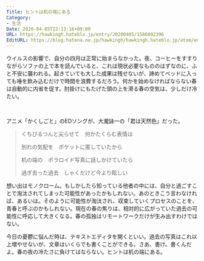```yaml
---
Title: ヒントは机の端にある
Category:
- 生活
Date: 2020-04-05T22:13:16+09:00
URL: https://hawkingh.hateblo.jp/entry/20200405/1586092396
EditURL: https://blog.hatena.ne.jp/hawkingh/hawkingh.hateblo.jp/atom/entry/26006613545596936
---
```


<p>ウイルスの影響で、自分の四月は正常に始まらなかった。夜、コーヒーをすすりながらソファの上で本を読んでいると、これは現状必要なもののはずなのに、ふと不安に襲われる。起きていても大した成果は残せないが、諦めてベッドに入っても唾を飲み込むだけで時間を浪費するだろう。何かを始めなければならない春は自動的に内省を促す。肘掛けにもたげた頭の上を滑る春の空気は、少しだけ冷たい。</p>
<p> </p>
<p>アニメ「かくしごと」のEDソングが、大瀧詠一の「君は天然色」だった。</p>
<blockquote>
<p><span style="color: #666666;">くちびるつんと尖らせて　何かたくらむ表情は</span></p>
<p><span style="color: #666666;">別れの気配を　ポケットに匿していたから</span></p>
<p><span style="color: #666666;">机の端の　ポラロイド写真に話しかけていたら</span></p>
<p><span style="color: #666666;">過ぎ去った過去　しゃくだけど今より眩しい</span></p>
</blockquote>
<p>想い出はモノクローム。もしかしたら知っている他者の中には、自分と過ごすことで淘汰されてしまった可能性があったかもしれない。あのときこう言わなければ、あるいは。そのように可能性が淘汰され、収束していくプロセスのことを、青春と呼ぶのかもしれない。現在の春の焦りは、相対的に広がっていた過去の可能性に呼応して大きくなる。春の孤独はリモートワークだけが生み出すわけではない。</p>
<p>今日の憂鬱に悩んだ時は、テキストエディタを開くといい。過去の写真はこれ以上増やせないが、文章はいくらでも書くことができる。さあ、書け。書くんだよ。春の夜の冷たさに負けてはならない。ヒントは机の端にある。</p>
